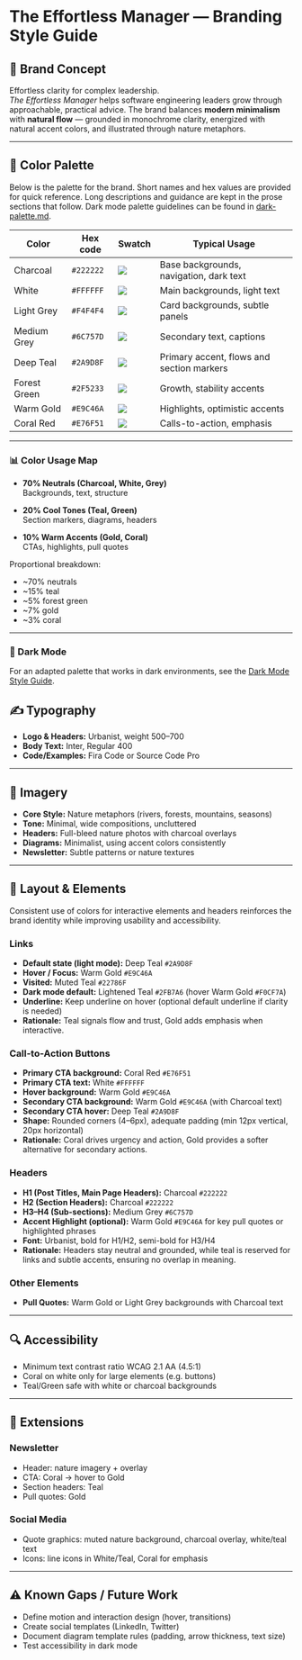 # The Effortless Manager — Branding Style Guide

## 🎯 Brand Concept

Effortless clarity for complex leadership.  
*The Effortless Manager* helps software engineering leaders grow through approachable, practical advice. The brand balances **modern minimalism** with **natural flow** — grounded in monochrome clarity, energized with natural accent colors, and illustrated through nature metaphors.

---

## 🎨 Color Palette

Below is the palette for the brand. Short names and hex values are provided for quick reference. Long descriptions and guidance are kept in the prose sections that follow. Dark mode palette guidelines can be found in [dark-palette.md](./dark-palette.md).

| Color        | Hex code  | Swatch                                                                                         | Typical Usage                             |
|--------------|-----------|------------------------------------------------------------------------------------------------|-------------------------------------------|
| Charcoal     | `#222222` | ![](https://img.shields.io/badge/%23222222-%23222222-222222?style=flat&label=)          | Base backgrounds, navigation, dark text   |
| White        | `#FFFFFF` | ![](https://img.shields.io/badge/%23FFFFFF-%23FFFFFF-FFFFFF?style=flat&label=)             | Main backgrounds, light text              |
| Light Grey   | `#F4F4F4` | ![](https://img.shields.io/badge/%23F4F4F4-%23F4F4F4-F4F4F4?style=flat&label=)         | Card backgrounds, subtle panels           |
| Medium Grey  | `#6C757D` | ![](https://img.shields.io/badge/%236C757D-%236C757D-6C757D?style=flat&label=)        | Secondary text, captions                  |
| Deep Teal    | `#2A9D8F` | ![](https://img.shields.io/badge/%232A9D8F-%232A9D8F-2A9D8F?style=flat&label=)               | Primary accent, flows and section markers |
| Forest Green | `#2F5233` | ![](https://img.shields.io/badge/%232F5233-%232F5233-2F5233?style=flat&label=)             | Growth, stability accents                 |
| Warm Gold    | `#E9C46A` | ![](https://img.shields.io/badge/%23E9C46A-%23E9C46A-E9C46A?style=flat&label=)               | Highlights, optimistic accents            |
| Coral Red    | `#E76F51` | ![](https://img.shields.io/badge/%23E76F51-%23E76F51-E76F51?style=flat&label=)             | Calls-to-action, emphasis                 |


---

### 📊 Color Usage Map

- **70% Neutrals (Charcoal, White, Grey)**  
  Backgrounds, text, structure

- **20% Cool Tones (Teal, Green)**  
  Section markers, diagrams, headers

- **10% Warm Accents (Gold, Coral)**  
  CTAs, highlights, pull quotes

Proportional breakdown:  
- ~70% neutrals  
- ~15% teal  
- ~5% forest green  
- ~7% gold  
- ~3% coral  

---

### 🌙 Dark Mode

For an adapted palette that works in dark environments, see the [Dark Mode Style Guide](./dark-palette.md).

## ✍️ Typography

- **Logo & Headers:** Urbanist, weight 500–700  
- **Body Text:** Inter, Regular 400  
- **Code/Examples:** Fira Code or Source Code Pro  

---

## 🌿 Imagery

- **Core Style:** Nature metaphors (rivers, forests, mountains, seasons)  
- **Tone:** Minimal, wide compositions, uncluttered  
- **Headers:** Full-bleed nature photos with charcoal overlays  
- **Diagrams:** Minimalist, using accent colors consistently  
- **Newsletter:** Subtle patterns or nature textures  

---

## 📐 Layout & Elements

Consistent use of colors for interactive elements and headers reinforces the brand identity while improving usability and accessibility.

### Links
- **Default state (light mode):** Deep Teal `#2A9D8F`
- **Hover / Focus:** Warm Gold `#E9C46A`
- **Visited:** Muted Teal `#22786F`
- **Dark mode default:** Lightened Teal `#2FB7A6` (hover Warm Gold `#F0CF7A`)
- **Underline:** Keep underline on hover (optional default underline if clarity is needed)
- **Rationale:** Teal signals flow and trust, Gold adds emphasis when interactive.

### Call-to-Action Buttons
- **Primary CTA background:** Coral Red `#E76F51`
- **Primary CTA text:** White `#FFFFFF`
- **Hover background:** Warm Gold `#E9C46A`
- **Secondary CTA background:** Warm Gold `#E9C46A` (with Charcoal text)
- **Secondary CTA hover:** Deep Teal `#2A9D8F`
- **Shape:** Rounded corners (4–6px), adequate padding (min 12px vertical, 20px horizontal)
- **Rationale:** Coral drives urgency and action, Gold provides a softer alternative for secondary actions.

### Headers
- **H1 (Post Titles, Main Page Headers):** Charcoal `#222222`
- **H2 (Section Headers):** Charcoal `#222222`
- **H3–H4 (Sub-sections):** Medium Grey `#6C757D`
- **Accent Highlight (optional):** Warm Gold `#E9C46A` for key pull quotes or highlighted phrases
- **Font:** Urbanist, bold for H1/H2, semi-bold for H3/H4
- **Rationale:** Headers stay neutral and grounded, while teal is reserved for links and subtle accents, ensuring no overlap in meaning.

### Other Elements 
 - **Pull Quotes:** Warm Gold or Light Grey backgrounds with Charcoal text  

---

## 🔍 Accessibility

- Minimum text contrast ratio WCAG 2.1 AA (4.5:1)  
- Coral on white only for large elements (e.g. buttons)  
- Teal/Green safe with white or charcoal backgrounds  

---

## 📣 Extensions

### Newsletter
- Header: nature imagery + overlay  
- CTA: Coral → hover to Gold  
- Section headers: Teal  
- Pull quotes: Gold  

### Social Media
- Quote graphics: muted nature background, charcoal overlay, white/teal text  
- Icons: line icons in White/Teal, Coral for emphasis  

---

## ⚠️ Known Gaps / Future Work

- Define motion and interaction design (hover, transitions)  
- Create social templates (LinkedIn, Twitter)  
- Document diagram template rules (padding, arrow thickness, text size)  
- Test accessibility in dark mode  
